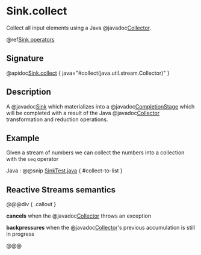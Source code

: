 # Sink.collect

Collect all input elements using a Java @javadoc[Collector](java.util.stream.Collector).

@ref[Sink operators](../index.md#sink-operators)

## Signature

@apidoc[Sink.collect](Sink$) { java="#collect(java.util.stream.Collector)" }

## Description

A @javadoc[Sink](akka.stream.javadsl.Sink) which materializes into a @javadoc[CompletionStage](java.util.concurrent.CompletionStage) 
which will be completed with a result of the Java @javadoc[Collector](java.util.stream.Collector) transformation and reduction operations.

## Example

Given a stream of numbers we can collect the numbers into a collection with the `seq` operator

Java
:   @@snip [SinkTest.java](/akka-stream-tests/src/test/java/akka/stream/javadsl/SinkTest.java) { #collect-to-list }


## Reactive Streams semantics

@@@div { .callout }

**cancels** when the @javadoc[Collector](java.util.stream.Collector) throws an exception 

**backpressures** when the @javadoc[Collector](java.util.stream.Collector)'s previous accumulation is still in progress

@@@


